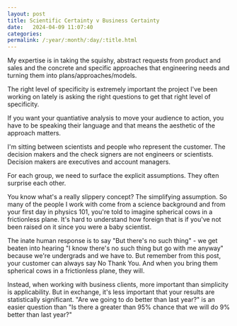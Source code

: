 ```yaml
---
layout: post
title: Scientific Certainty v Business Certainty
date:   2024-04-09 11:07:40
categories: 
permalink: /:year/:month/:day/:title.html
---
```


My expertise is in taking the squishy, abstract requests from product and sales and the concrete and specific approaches that engineering needs and turning them into plans/approaches/models.

The right level of specificity is extremely important the project I've been working on lately is asking the right questions to get that right level of specificity.

If you want your quantiative analysis to move your audience to action, you have to be speaking their language and that means the aesthetic of the approach matters.

I'm sitting between scientists and people who represent the customer.  The decision makers and the check signers are not engineers or scientists.  Decision makers are executives and account managers. 

For each group, we need to surface the explicit assumptions.  They often surprise each other.

You know what's a really slippery concept?  The simplifying assumption.  So many of the people I work with come from a science background and from your first day in physics 101, you're told to imagine spherical cows in a frictionless plane.  It's hard to understand how foreign that is if you've not been raised on it since you were a baby scientist.

The inate human response is to say "But there's no such thing" - we get beaten into hearing "I know there's no such thing but go with me anyway" because we're undergrads and we have to.  But remember from this post, your customer can always say No Thank You.  And when you bring them spherical cows in a frictionless plane, they will.

Instead, when working with business clients, more important than simplicity is applicability. But in exchange, it's less important that your results are statistically significant.  "Are we going to do better than last year?" is an easier question than "Is there a greater than 95% chance that we will do 9% better than last year?"